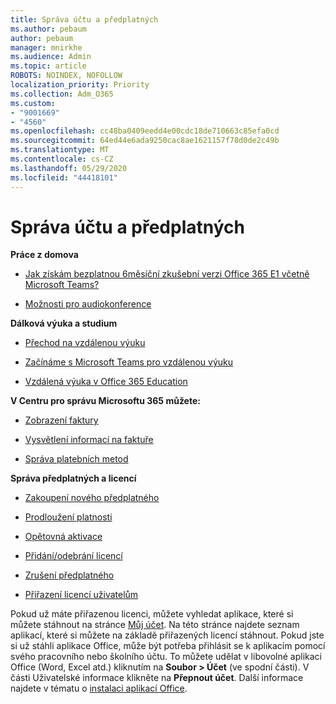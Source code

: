 ```yaml
---
title: Správa účtu a předplatných
ms.author: pebaum
author: pebaum
manager: mnirkhe
ms.audience: Admin
ms.topic: article
ROBOTS: NOINDEX, NOFOLLOW
localization_priority: Priority
ms.collection: Adm_O365
ms.custom:
- "9001669"
- "4560"
ms.openlocfilehash: cc48ba0409eedd4e00cdc18de710663c85efa0cd
ms.sourcegitcommit: 64ed44e6ada9250cac8ae1621157f78d0de2c49b
ms.translationtype: MT
ms.contentlocale: cs-CZ
ms.lasthandoff: 05/29/2020
ms.locfileid: "44418101"
---
```

# <a name="manage-your-account-and-subscriptions"></a>Správa účtu a předplatných

**Práce z domova**
- [Jak získám bezplatnou 6měsíční zkušební verzi Office 365 E1 včetně Microsoft Teams?](https://docs.microsoft.com/MicrosoftTeams/e1-trial-license)

- [Možnosti pro audiokonference](https://docs.microsoft.com/alchemyinsights/options-for-audio-conferencing)

**Dálková výuka a studium**

- [Přechod na vzdálenou výuku](https://www.microsoft.com/education/remote-learning)

- [Začínáme s Microsoft Teams pro vzdálenou výuku](https://docs.microsoft.com/MicrosoftTeams/remote-learning-edu)

- [Vzdálená výuka v Office 365 Education](https://docs.microsoft.com/MicrosoftTeams/remote-learning-edu)

**V Centru pro správu Microsoftu 365 můžete:** 

- [Zobrazení faktury](https://docs.microsoft.com/microsoft-365/commerce/billing-and-payments/view-your-bill-or-invoice) 

- [Vysvětlení informací na faktuře](https://docs.microsoft.com/microsoft-365/commerce/billing-and-payments/understand-your-invoice)

- [Správa platebních metod](https://docs.microsoft.com/microsoft-365/commerce/billing-and-payments/manage-payment-methods)

**Správa předplatných a licencí** 

- [Zakoupení nového předplatného](https://docs.microsoft.com/microsoft-365/commerce/subscriptions/upgrade-to-different-plan)

- [Prodloužení platnosti](https://docs.microsoft.com/microsoft-365/commerce/subscriptions/renew-your-subscription) 

- [Opětovná aktivace](https://docs.microsoft.com/microsoft-365/commerce/subscriptions/reactivate-your-subscription)

- [Přidání/odebrání licencí](https://docs.microsoft.com/microsoft-365/commerce/licenses/buy-licenses)

- [Zrušení předplatného](https://docs.microsoft.com/microsoft-365/commerce/subscriptions/cancel-your-subscription)

- [Přiřazení licencí uživatelům](https://docs.microsoft.com/microsoft-365/admin/manage/assign-licenses-to-users)

Pokud už máte přiřazenou licenci, můžete vyhledat aplikace, které si můžete stáhnout na stránce [Můj účet](https://portal.office.com/account/#installs). Na této stránce najdete seznam aplikací, které si můžete na základě přiřazených licencí stáhnout. Pokud jste si už stáhli aplikace Office, může být potřeba přihlásit se k aplikacím pomocí svého pracovního nebo školního účtu. To můžete udělat v libovolné aplikaci Office (Word, Excel atd.) kliknutím na **Soubor > Účet** (ve spodní části). V části Uživatelské informace klikněte na **Přepnout účet**. Další informace najdete v tématu o [instalaci aplikací Office](https://docs.microsoft.com/microsoft-365/admin/setup/install-applications). 
